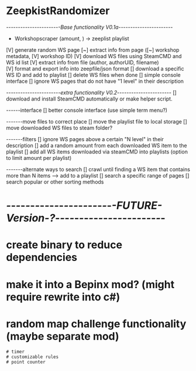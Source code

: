 # ZeepkistRandomizer

_-_-_-_-_-_-_-_-_-_-_-_-_-_-_-_-_-_-_-_-_-_-_-Base functionality V0.1a_-_-_-_-_-_-_-_-_-_-_-_-_-_-_-_-_-_-_-_-_-_-_-
 - Workshopscraper (amount, ) -> zeeplist playlist

[V] generate random WS page
[~] extract info from page ([~] workshop metadata, [V] workshop ID)
[V] download WS files using SteamCMD and WS id list
[V] extract info from file (author, authorUID, filename)      
[V] format and export info into zeepfile/json format
[] download a specific WS ID and add to playlist
[] delete WS files when done
[] simple console interface
[] ignore WS pages that do not have "1 level" in their description

_-_-_-_-_-_-_-_-_-_-_-_-_-_-_-_-_-_-_-_-_-_-_-extra functionality V0.2_-_-_-_-_-_-_-_-_-_-_-_-_-_-_-_-_-_-_-_-_-_-_-
[] download and install SteamCMD automatically or make helper script.

------interface
[] better console interface (use simple term menu?)

-------move files to correct place
[] move the playlist file to local storage
[] move downloaded WS files to steam folder?

-------filters
[] ignore WS pages above a certain "N level" in their description
[] add a random amount from each downloaded WS item to the playlist
[] add all WS items downloaded via steamCMD into playlists (option to limit amount per playlist)

-------alternate ways to search
[] crawl until finding a WS item that contains more than N items --> add to a playlist
[] search a specific range of pages
[] search popular or other sorting methods


# _-_-_-_-_-_-_-_-_-_-_-_-_-_-_-_-_-_-_-_-_-_-_-FUTURE-Version-?_-_-_-_-_-_-_-_-_-_-_-_-_-_-_-_-_-_-_-_-_-_-_-
# create binary to reduce dependencies
# make it into a Bepinx mod? (might require rewrite into c#)

# random map challenge functionality (maybe separate mod)
    # timer
    # customizable rules
    # point counter
